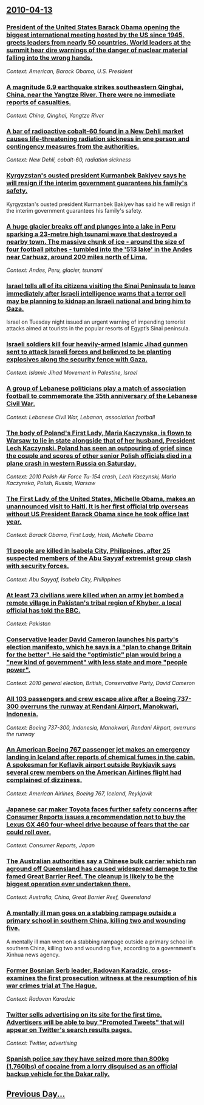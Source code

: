 ## [2010-04-13](/news/2010/04/13/index.md)

### [President of the United States Barack Obama opening the biggest international meeting hosted by the US since 1945, greets leaders from nearly 50 countries. World leaders at the summit hear dire warnings of the danger of nuclear material falling into the wrong hands. ](/news/2010/04/13/president-of-the-united-states-barack-obama-opening-the-biggest-international-meeting-hosted-by-the-us-since-1945-greets-leaders-from-nearl.md)
_Context: American, Barack Obama, U.S. President_

### [A magnitude 6.9 earthquake strikes southeastern Qinghai, China, near the Yangtze River. There were no immediate reports of casualties. ](/news/2010/04/13/a-magnitude-6-9-earthquake-strikes-southeastern-qinghai-china-near-the-yangtze-river-there-were-no-immediate-reports-of-casualties.md)
_Context: China, Qinghai, Yangtze River_

### [A bar of radioactive cobalt-60 found in a New Dehli market causes life-threatening radiation sickness in one person and contingency measures from the authorities. ](/news/2010/04/13/a-bar-of-radioactive-cobalt-60-found-in-a-new-dehli-market-causes-life-threatening-radiation-sickness-in-one-person-and-contingency-measures.md)
_Context: New Dehli, cobalt-60, radiation sickness_

### [Kyrgyzstan's ousted president Kurmanbek Bakiyev says he will resign if the interim government guarantees his family's safety. ](/news/2010/04/13/kyrgyzstan-s-ousted-president-kurmanbek-bakiyev-says-he-will-resign-if-the-interim-government-guarantees-his-family-s-safety.md)
Kyrgyzstan&#039;s ousted president Kurmanbek Bakiyev has said he will resign if the interim government guarantees his family&#039;s safety.

### [A huge glacier breaks off and plunges into a lake in Peru sparking a 23-metre high tsunami wave that destroyed a nearby town. The massive chunk of ice - around the size of four football pitches - tumbled into the '513 lake' in the Andes near Carhuaz, around 200 miles north of Lima. ](/news/2010/04/13/a-huge-glacier-breaks-off-and-plunges-into-a-lake-in-peru-sparking-a-23-metre-high-tsunami-wave-that-destroyed-a-nearby-town-the-massive-ch.md)
_Context: Andes, Peru, glacier, tsunami_

### [Israel tells all of its citizens visiting the Sinai Peninsula to leave immediately after Israeli intelligence warns that a terror cell may be planning to kidnap an Israeli national and bring him to Gaza. ](/news/2010/04/13/israel-tells-all-of-its-citizens-visiting-the-sinai-peninsula-to-leave-immediately-after-israeli-intelligence-warns-that-a-terror-cell-may-b.md)
Israel on Tuesday night issued an urgent warning of impending terrorist attacks aimed at tourists in the popular resorts of Egypt&rsquo;s Sinai peninsula.

### [Israeli soldiers kill four heavily-armed Islamic Jihad gunmen sent to attack Israeli forces and believed to be planting explosives along the security fence with Gaza. ](/news/2010/04/13/israeli-soldiers-kill-four-heavily-armed-islamic-jihad-gunmen-sent-to-attack-israeli-forces-and-believed-to-be-planting-explosives-along-the.md)
_Context: Islamic Jihad Movement in Palestine, Israel_

### [A group of Lebanese politicians play a match of association football to commemorate the 35th anniversary of the Lebanese Civil War. ](/news/2010/04/13/a-group-of-lebanese-politicians-play-a-match-of-association-football-to-commemorate-the-35th-anniversary-of-the-lebanese-civil-war.md)
_Context: Lebanese Civil War, Lebanon, association football_

### [The body of Poland's First Lady, Maria Kaczynska, is flown to Warsaw to lie in state alongside that of her husband, President Lech Kaczynski. Poland has seen an outpouring of grief since the couple and scores of other senior Polish officials died in a plane crash in western Russia on Saturday. ](/news/2010/04/13/the-body-of-poland-s-first-lady-maria-kaczyaska-is-flown-to-warsaw-to-lie-in-state-alongside-that-of-her-husband-president-lech-kaczyas.md)
_Context: 2010 Polish Air Force Tu-154 crash, Lech Kaczynski, Maria Kaczynska, Polish, Russia, Warsaw_

### [The First Lady of the United States, Michelle Obama, makes an unannounced visit to Haiti. It is her first official trip overseas without US President Barack Obama since he took office last year. ](/news/2010/04/13/the-first-lady-of-the-united-states-michelle-obama-makes-an-unannounced-visit-to-haiti-it-is-her-first-official-trip-overseas-without-us.md)
_Context: Barack Obama, First Lady, Haiti, Michelle Obama_

### [11 people are killed in Isabela City, Philippines, after 25 suspected members of the Abu Sayyaf extremist group clash with security forces. ](/news/2010/04/13/11-people-are-killed-in-isabela-city-philippines-after-25-suspected-members-of-the-abu-sayyaf-extremist-group-clash-with-security-forces.md)
_Context: Abu Sayyaf, Isabela City, Philippines_

### [At least 73 civilians were killed when an army jet bombed a remote village in Pakistan's tribal region of Khyber, a local official has told the BBC. ](/news/2010/04/13/at-least-73-civilians-were-killed-when-an-army-jet-bombed-a-remote-village-in-pakistan-s-tribal-region-of-khyber-a-local-official-has-told.md)
_Context: Pakistan_

### [Conservative leader David Cameron launches his party's election manifesto, which he says is a "plan to change Britain for the better". He said the "optimistic" plan would bring a "new kind of government" with less state and more "people power". ](/news/2010/04/13/conservative-leader-david-cameron-launches-his-party-s-election-manifesto-which-he-says-is-a-plan-to-change-britain-for-the-better-he-sa.md)
_Context: 2010 general election, British, Conservative Party, David Cameron_

### [All 103 passengers and crew escape alive after a Boeing 737-300 overruns the runway at Rendani Airport, Manokwari, Indonesia. ](/news/2010/04/13/all-103-passengers-and-crew-escape-alive-after-a-boeing-737-300-overruns-the-runway-at-rendani-airport-manokwari-indonesia.md)
_Context: Boeing 737-300, Indonesia, Manokwari, Rendani Airport, overruns the runway_

### [An American Boeing 767 passenger jet makes an emergency landing in Iceland after reports of chemical fumes in the cabin. A spokesman for Keflavik airport outside Reykjavik says several crew members on the American Airlines flight had complained of dizziness. ](/news/2010/04/13/an-american-boeing-767-passenger-jet-makes-an-emergency-landing-in-iceland-after-reports-of-chemical-fumes-in-the-cabin-a-spokesman-for-kef.md)
_Context: American Airlines, Boeing 767, Iceland, Reykjavik_

### [Japanese car maker Toyota faces further safety concerns after Consumer Reports issues a recommendation not to buy the Lexus GX 460 four-wheel drive because of fears that the car could roll over. ](/news/2010/04/13/japanese-car-maker-toyota-faces-further-safety-concerns-after-consumer-reports-issues-a-recommendation-not-to-buy-the-lexus-gx-460-four-whee.md)
_Context: Consumer Reports, Japan_

### [The Australian authorities say a Chinese bulk carrier which ran aground off Queensland has caused widespread damage to the famed Great Barrier Reef. The cleanup is likely to be the biggest operation ever undertaken there. ](/news/2010/04/13/the-australian-authorities-say-a-chinese-bulk-carrier-which-ran-aground-off-queensland-has-caused-widespread-damage-to-the-famed-great-barri.md)
_Context: Australia, China, Great Barrier Reef, Queensland_

### [A mentally ill man goes on a stabbing rampage outside a primary school in southern China, killing two and wounding five. ](/news/2010/04/13/a-mentally-ill-man-goes-on-a-stabbing-rampage-outside-a-primary-school-in-southern-china-killing-two-and-wounding-five.md)
A mentally ill man went on a stabbing rampage outside a primary school in southern China, killing two and wounding five, according to a government&#039;s Xinhua news agency.

### [Former Bosnian Serb leader, Radovan Karadzic, cross-examines the first prosecution witness at the resumption of his war crimes trial at The Hague. ](/news/2010/04/13/former-bosnian-serb-leader-radovan-karadzic-cross-examines-the-first-prosecution-witness-at-the-resumption-of-his-war-crimes-trial-at-the.md)
_Context: Radovan Karadzic_

### [Twitter sells advertising on its site for the first time. Advertisers will be able to buy "Promoted Tweets" that will appear on Twitter's search results pages. ](/news/2010/04/13/twitter-sells-advertising-on-its-site-for-the-first-time-advertisers-will-be-able-to-buy-promoted-tweets-that-will-appear-on-twitter-s-se.md)
_Context: Twitter, advertising_

### [Spanish police say they have seized more than 800kg (1,760lbs) of cocaine from a lorry disguised as an official backup vehicle for the Dakar rally. ](/news/2010/04/13/spanish-police-say-they-have-seized-more-than-800kg-1-760lbs-of-cocaine-from-a-lorry-disguised-as-an-official-backup-vehicle-for-the-dakar.md)
## [Previous Day...](/news/2010/04/12/index.md)

